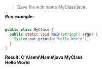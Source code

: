 
> Save file with name MyClass.java

***Run example:***
```java

public class MyClass {
  public static void main(String[] args) {
    System.out.println("Hello World");
  }
} 
```
**Result:
C:\Users\Name\java MyClass  
Hello World**
